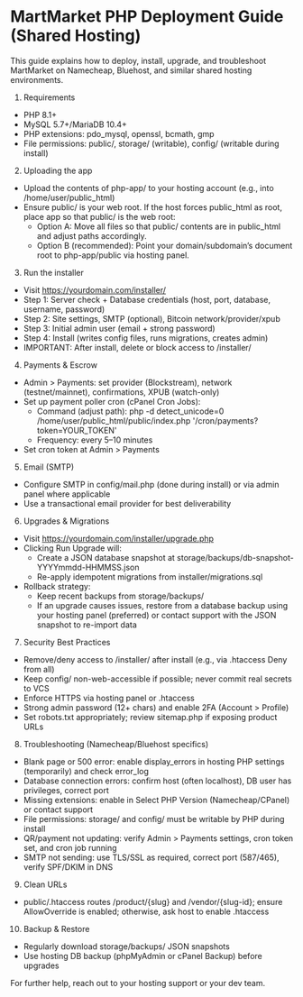# MartMarket PHP Deployment Guide (Shared Hosting)

This guide explains how to deploy, install, upgrade, and troubleshoot MartMarket on Namecheap, Bluehost, and similar shared hosting environments.

1) Requirements
- PHP 8.1+
- MySQL 5.7+/MariaDB 10.4+
- PHP extensions: pdo_mysql, openssl, bcmath, gmp
- File permissions: public/, storage/ (writable), config/ (writable during install)

2) Uploading the app
- Upload the contents of php-app/ to your hosting account (e.g., into /home/user/public_html)
- Ensure public/ is your web root. If the host forces public_html as root, place app so that public/ is the web root:
  - Option A: Move all files so that public/ contents are in public_html and adjust paths accordingly.
  - Option B (recommended): Point your domain/subdomain’s document root to php-app/public via hosting panel.

3) Run the installer
- Visit https://yourdomain.com/installer/
- Step 1: Server check + Database credentials (host, port, database, username, password)
- Step 2: Site settings, SMTP (optional), Bitcoin network/provider/xpub
- Step 3: Initial admin user (email + strong password)
- Step 4: Install (writes config files, runs migrations, creates admin)
- IMPORTANT: After install, delete or block access to /installer/

4) Payments & Escrow
- Admin > Payments: set provider (Blockstream), network (testnet/mainnet), confirmations, XPUB (watch-only)
- Set up payment poller cron (cPanel Cron Jobs):
  - Command (adjust path):
    php -d detect_unicode=0 /home/user/public_html/public/index.php '/cron/payments?token=YOUR_TOKEN'
  - Frequency: every 5–10 minutes
- Set cron token at Admin > Payments

5) Email (SMTP)
- Configure SMTP in config/mail.php (done during install) or via admin panel where applicable
- Use a transactional email provider for best deliverability

6) Upgrades & Migrations
- Visit https://yourdomain.com/installer/upgrade.php
- Clicking Run Upgrade will:
  - Create a JSON database snapshot at storage/backups/db-snapshot-YYYYmmdd-HHMMSS.json
  - Re-apply idempotent migrations from installer/migrations.sql
- Rollback strategy:
  - Keep recent backups from storage/backups/
  - If an upgrade causes issues, restore from a database backup using your hosting panel (preferred) or contact support with the JSON snapshot to re-import data

7) Security Best Practices
- Remove/deny access to /installer/ after install (e.g., via .htaccess Deny from all)
- Keep config/ non-web-accessible if possible; never commit real secrets to VCS
- Enforce HTTPS via hosting panel or .htaccess
- Strong admin password (12+ chars) and enable 2FA (Account > Profile)
- Set robots.txt appropriately; review sitemap.php if exposing product URLs

8) Troubleshooting (Namecheap/Bluehost specifics)
- Blank page or 500 error: enable display_errors in hosting PHP settings (temporarily) and check error_log
- Database connection errors: confirm host (often localhost), DB user has privileges, correct port
- Missing extensions: enable in Select PHP Version (Namecheap/CPanel) or contact support
- File permissions: storage/ and config/ must be writable by PHP during install
- QR/payment not updating: verify Admin > Payments settings, cron token set, and cron job running
- SMTP not sending: use TLS/SSL as required, correct port (587/465), verify SPF/DKIM in DNS

9) Clean URLs
- public/.htaccess routes /product/{slug} and /vendor/{slug-id}; ensure AllowOverride is enabled; otherwise, ask host to enable .htaccess

10) Backup & Restore
- Regularly download storage/backups/ JSON snapshots
- Use hosting DB backup (phpMyAdmin or cPanel Backup) before upgrades

For further help, reach out to your hosting support or your dev team.
